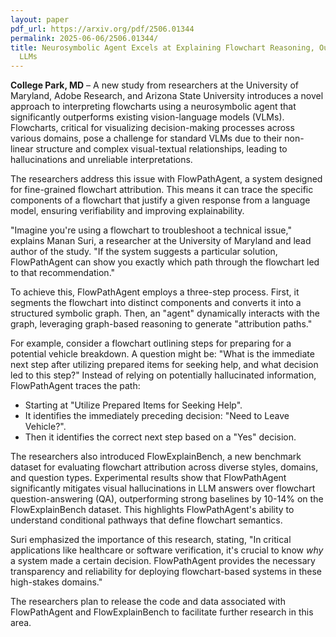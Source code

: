 ```yaml
---
layout: paper
pdf_url: https://arxiv.org/pdf/2506.01344
permalink: 2025-06-06/2506.01344/
title: Neurosymbolic Agent Excels at Explaining Flowchart Reasoning, Outperforming
  LLMs
---
```




**College Park, MD** – A new study from researchers at the University of Maryland, Adobe Research, and Arizona State University introduces a novel approach to interpreting flowcharts using a neurosymbolic agent that significantly outperforms existing vision-language models (VLMs). Flowcharts, critical for visualizing decision-making processes across various domains, pose a challenge for standard VLMs due to their non-linear structure and complex visual-textual relationships, leading to hallucinations and unreliable interpretations.

The researchers address this issue with FlowPathAgent, a system designed for fine-grained flowchart attribution. This means it can trace the specific components of a flowchart that justify a given response from a language model, ensuring verifiability and improving explainability.

"Imagine you're using a flowchart to troubleshoot a technical issue," explains Manan Suri, a researcher at the University of Maryland and lead author of the study. "If the system suggests a particular solution, FlowPathAgent can show you exactly which path through the flowchart led to that recommendation."

To achieve this, FlowPathAgent employs a three-step process. First, it segments the flowchart into distinct components and converts it into a structured symbolic graph. Then, an "agent" dynamically interacts with the graph, leveraging graph-based reasoning to generate "attribution paths."

For example, consider a flowchart outlining steps for preparing for a potential vehicle breakdown. A question might be: "What is the immediate next step after utilizing prepared items for seeking help, and what decision led to this step?"  Instead of relying on potentially hallucinated information, FlowPathAgent traces the path:
 
 * Starting at "Utilize Prepared Items for Seeking Help".
 * It identifies the immediately preceding decision: "Need to Leave Vehicle?".
 * Then it identifies the correct next step based on a "Yes" decision.

The researchers also introduced FlowExplainBench, a new benchmark dataset for evaluating flowchart attribution across diverse styles, domains, and question types. Experimental results show that FlowPathAgent significantly mitigates visual hallucinations in LLM answers over flowchart question-answering (QA), outperforming strong baselines by 10-14% on the FlowExplainBench dataset. This highlights FlowPathAgent's ability to understand conditional pathways that define flowchart semantics.

Suri emphasized the importance of this research, stating, "In critical applications like healthcare or software verification, it's crucial to know *why* a system made a certain decision. FlowPathAgent provides the necessary transparency and reliability for deploying flowchart-based systems in these high-stakes domains."

The researchers plan to release the code and data associated with FlowPathAgent and FlowExplainBench to facilitate further research in this area.